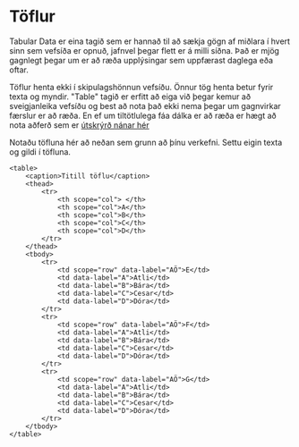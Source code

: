 # Töflur

Tabular Data <td> er eina tagið sem er hannað til að sækja gögn af miðlara í hvert sinn sem vefsíða er opnuð, jafnvel þegar flett er á milli síðna. Það er mjög gagnlegt þegar um er að ræða upplýsingar sem uppfærast daglega eða oftar.

Töflur henta ekki í skipulagshönnun vefsíðu. Önnur tög henta betur fyrir texta og myndir. 
"Table" tagið er erfitt að eiga við þegar kemur að sveigjanleika vefsíðu og best að nota það ekki nema þegar um gagnvirkar færslur er að ræða.  En ef um tiltötlulega fáa dálka er að ræða er hægt að nota aðferð sem er [útskrýrð nánar hér](https://allthingssmitty.com/2016/10/03/responsive-table-layout/)

Notaðu töfluna hér að neðan sem grunn að þínu verkefni. Settu eigin texta og gildi í töfluna. 

```
<table>
    <caption>Titill töflu</caption>
    <thead>
        <tr> 
            <th scope="col"> </th>
            <th scope="col">A</th>
            <th scope="col">B</th>
            <th scope="col">C</th>
            <th scope="col">D</th>
        </tr>
    </thead>
    <tbody>
        <tr>
            <td scope="row" data-label="AÖ">E</td>
            <td data-label="A">Atli</td>
            <td data-label="B">Bára</td>
            <td data-label="C">Cesar</td>
            <td data-label="D">Dóra</td>
        </tr>
        <tr>
            <td scope="row" data-label="AÖ">F</td>
            <td data-label="A">Atli</td>
            <td data-label="B">Bára</td>
            <td data-label="C">Cesar</td>
            <td data-label="D">Dóra</td>
        </tr>
        <tr>
            <td scope="row" data-label="AÖ">G</td>
            <td data-label="A">Atli</td>
            <td data-label="B">Bára</td>
            <td data-label="C">Cesar</td>
            <td data-label="D">Dóra</td>
        </tr>
    </tbody>
</table>	

```
